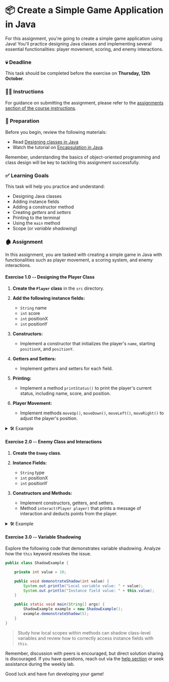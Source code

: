 # 📦 Create a Simple Game Application in Java

For this assignment, you're going to create a simple game application using Java! You'll practice designing Java classes and implementing several essential functionalities: player movement, scoring, and enemy interactions.

### 💀 Deadline

This task should be completed before the exercise on **Thursday, 12th October**.

### 👨‍🏫 Instructions

For guidance on submitting the assignment, please refer to the [assignments section of the course instructions](https://gits-15.sys.kth.se/inda-23/course-instructions#assignments).

### 📝 Preparation

Before you begin, review the following materials:

- Read [Designing classes in Java](https://docs.oracle.com/javase/tutorial/java/javaOO/classdecl.html)
- Watch the tutorial on [Encapsulation in Java](https://www.youtube.com/watch?v=6fA5lxJekGw).

Remember, understanding the basics of object-oriented programming and class design will be key to tackling this assignment successfully.

### ✅ Learning Goals

This task will help you practice and understand:

* Designing Java classes
* Adding instance fields
* Adding a constructor method
* Creating *getters* and *setters*
* Printing to the terminal
* Using the `main` method
* Scope (or *variable shadowing*)

### 🏚 Assignment

In this assignment, you are tasked with creating a simple game in Java with functionalities such as player movement, a scoring system, and enemy interactions.

#### Exercise 1.0 -- Designing the Player Class

1. **Create the `Player` class** in the `src` directory.

2. **Add the following instance fields:**
   - `String` name
   - `int` score
   - `int` positionX
   - `int` positionY

3. **Constructors:**
   - Implement a constructor that initializes the player's `name`, starting `positionX`, and `positionY`.

4. **Getters and Setters:**
   - Implement getters and setters for each field.

5. **Printing:**
   - Implement a method `printStatus()` to print the player's current status, including name, score, and position.

6. **Player Movement:**
   - Implement methods `moveUp()`, `moveDown()`, `moveLeft()`, `moveRight()` to adjust the player's position.

<details>
  <summary> 🛠 Example </summary>

  ```java
  public class Player {

      private String name;
      private int score;
      private int positionX;
      private int positionY;

      public Player(String name, int startX, int startY) {
          this.name = name;
          this.positionX = startX;
          this.positionY = startY;
          this.score = 0;
      }

      public String getName() { return name; }
      public int getScore() { return score; }
      public int getPositionX() { return positionX; }
      public int getPositionY() { return positionY; }

      public void setScore(int score) { this.score = score; }
      public void setPositionX(int positionX) { this.positionX = positionX; }
      public void setPositionY(int positionY) { this.positionY = positionY; }

      public void moveUp() { positionY--; }
      public void moveDown() { positionY++; }
      public void moveLeft() { positionX--; }
      public void moveRight() { positionX++; }

      public void printStatus() {
          System.out.println("Player: " + name);
          System.out.println("Score: " + score);
          System.out.println("Position: (" + positionX + ", " + positionY + ")");
      }

      public static void main(String[] args) {
          Player playerOne = new Player("Alice", 0, 0);
          playerOne.moveRight();
          playerOne.moveUp();
          playerOne.printStatus();
      }
  }
  ```
</details>

#### Exercise 2.0 -- Enemy Class and Interactions

1. **Create the `Enemy` class**.

2. **Instance Fields:**
   - `String` type
   - `int` positionX
   - `int` positionY

3. **Constructors and Methods:**
   - Implement constructors, getters, and setters.
   - Method `interact(Player player)` that prints a message of interaction and deducts points from the player.

<details>
  <summary> 🛠 Example </summary>

  ```java
  public class Enemy {

      private String type;
      private int positionX;
      private int positionY;

      public Enemy(String type, int x, int y) {
          this.type = type;
          this.positionX = x;
          this.positionY = y;
      }

      public String getType() { return type; }
      public int getPositionX() { return positionX; }
      public int getPositionY() { return positionY; }

      public void interact(Player player) {
          System.out.println(type + " encountered the player!");
          player.setScore(player.getScore() - 10);
      }
  }
  ```
</details>

#### Exercise 3.0 -- Variable Shadowing

Explore the following code that demonstrates variable shadowing. Analyze how the `this` keyword resolves the issue.

```java
public class ShadowExample {

    private int value = 10;

    public void demonstrateShadow(int value) {
        System.out.println("Local variable value: " + value);
        System.out.println("Instance field value: " + this.value);
    }

    public static void main(String[] args) {
        ShadowExample example = new ShadowExample();
        example.demonstrateShadow(5);
    }
}
```

> Study how local scopes within methods can shadow class-level variables and review how to correctly access instance fields with `this`.

Remember, discussion with peers is encouraged, but direct solution sharing is discouraged. If you have questions, reach out via the [help section](https://gits-15.sys.kth.se/inda-23/help/issues) or seek assistance during the weekly lab.

Good luck and have fun developing your game!